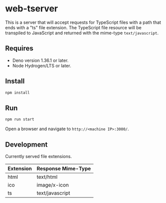 # web-tserver

This is a server that will accept requests for TypeScript files with a path that
ends with a "ts" file extension. The TypeScript file resource will be transpiled
to JavaScript and returned with the mime-type `text/javascript`.

## Requires

- Deno version 1.36.1 or later.
- Node Hydrogen/LTS or later.

## Install

```sh
npm install
```

## Run

```sh
npm run start
```

Open a browser and navigate to `http://<machine IP>:3000/`.

## Development

Currently served file extensions.

| Extension | Response Mime-Type |
| --------- | ------------------ |
| html      | text/html          |
| ico       | image/x-icon       |
| ts        | text/javascript    |
